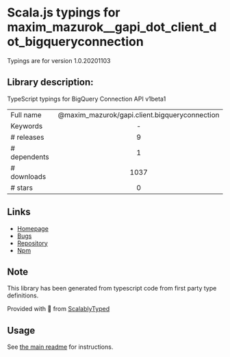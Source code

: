 
# Scala.js typings for maxim_mazurok__gapi_dot_client_dot_bigqueryconnection

Typings are for version 1.0.20201103

## Library description:
TypeScript typings for BigQuery Connection API v1beta1

|                    |                 |
| ------------------ | :-------------: |
| Full name          | @maxim_mazurok/gapi.client.bigqueryconnection |
| Keywords           | - |
| # releases         | 9 |
| # dependents       | 1 |
| # downloads        | 1037 |
| # stars            | 0 |

## Links
- [Homepage](https://github.com/Maxim-Mazurok/google-api-typings-generator#readme)
- [Bugs](https://github.com/Maxim-Mazurok/google-api-typings-generator/issues)
- [Repository](https://github.com/Maxim-Mazurok/google-api-typings-generator)
- [Npm](https://www.npmjs.com/package/%40maxim_mazurok%2Fgapi.client.bigqueryconnection)
    


## Note
This library has been generated from typescript code from first party type definitions.

Provided with :purple_heart: from [ScalablyTyped](https://github.com/oyvindberg/ScalablyTyped)

## Usage
See [the main readme](../../readme.md) for instructions.


